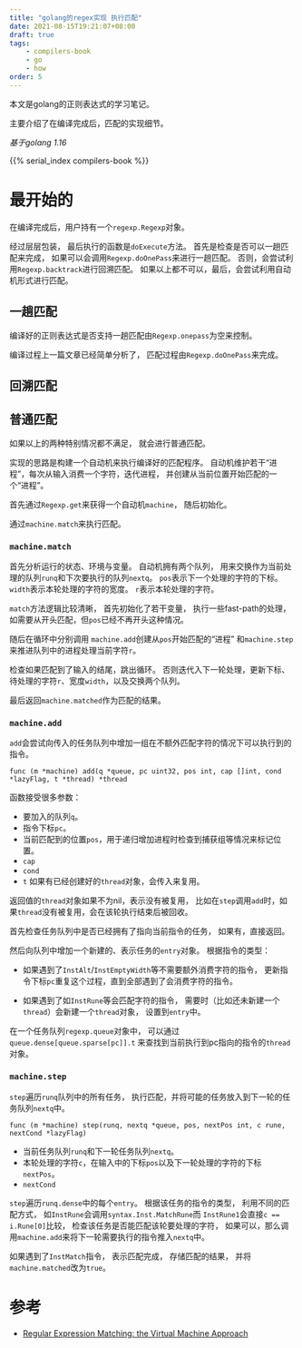 ```yaml
---
title: "golang的regex实现 执行匹配"
date: 2021-08-15T19:21:07+08:00
draft: true
tags:
    - compilers-book
    - go
    - how
order: 5
---
```


本文是golang的正则表达式的学习笔记。

主要介绍了在编译完成后，匹配的实现细节。

<!--more-->

*基于golang 1.16*

{{% serial_index compilers-book %}}

# 最开始的

在编译完成后，用户持有一个`regexp.Regexp`对象。

经过层层包装，
最后执行的函数是`doExecute`方法。
首先是检查是否可以一趟匹配来完成，
如果可以会调用`Regexp.doOnePass`来进行一趟匹配。
否则，会尝试利用`Regexp.backtrack`进行回溯匹配。
如果以上都不可以，最后，会尝试利用自动机形式进行匹配。

## 一趟匹配

编译好的正则表达式是否支持一趟匹配由`Regexp.onepass`为空来控制。

编译过程上一篇文章已经简单分析了，
匹配过程由`Regexp.doOnePass`来完成。

## 回溯匹配

## 普通匹配

如果以上的两种特别情况都不满足，
就会进行普通匹配。

实现的思路是构建一个自动机来执行编译好的匹配程序。
自动机维护若干“进程”，每次从输入消费一个字符，迭代进程，
并创建从当前位置开始匹配的一个“进程”。

首先通过`Regexp.get`来获得一个自动机`machine`，
随后初始化。

通过`machine.match`来执行匹配。

### `machine.match`

首先分析运行的状态、环境与变量。
自动机拥有两个队列，
用来交换作为当前处理的队列`runq`和下次要执行的队列`nextq`。
`pos`表示下一个处理的字符的下标。
`width`表示本轮处理的字符的宽度。
`r`表示本轮处理的字符。

`match`方法逻辑比较清晰，
首先初始化了若干变量，
执行一些fast-path的处理，如需要从开头匹配，但`pos`已经不再开头这种情况。

随后在循环中分别调用
`machine.add`创建从`pos`开始匹配的“进程”
和`machine.step`来推进队列中的进程处理当前字符`r`。

检查如果匹配到了输入的结尾，跳出循环。
否则迭代入下一轮处理，更新下标、待处理的字符`r`、宽度`width`，以及交换两个队列。

最后返回`machine.matched`作为匹配的结果。

### `machine.add`

`add`会尝试向传入的任务队列中增加一组在不额外匹配字符的情况下可以执行到的指令。

`func (m *machine) add(q *queue, pc uint32, pos int, cap []int, cond *lazyFlag, t *thread) *thread`

函数接受很多参数：

- 要加入的队列`q`。
- 指令下标`pc`。
- 当前匹配到的位置`pos`，用于递归增加进程时检查到捕获组等情况来标记位置。
- `cap`
- `cond`
- `t` 如果有已经创建好的`thread`对象，会传入来复用。

返回值的`thread`对象如果不为nil，表示没有被复用，
比如在`step`调用`add`时，如果`thread`没有被复用，会在该轮执行结束后被回收。

首先检查任务队列中是否已经拥有了指向当前指令的任务，
如果有，直接返回。

然后向队列中增加一个新建的、表示任务的`entry`对象。
根据指令的类型：

- 如果遇到了`InstAlt`/`InstEmptyWidth`等不需要额外消费字符的指令，
更新指令下标`pc`重复这个过程，直到全部遇到了会消费字符的指令。

- 如果遇到了如`InstRune`等会匹配字符的指令，
需要时（比如还未新建一个`thread`）会新建一个`thread`对象，
设置到`entry`中。

在一个任务队列`regexp.queue`对象中，
可以通过`queue.dense[queue.sparse[pc]].t`
来查找到当前执行到pc指向的指令的`thread`对象。

### `machine.step`

`step`遍历`runq`队列中的所有任务，
执行匹配，并将可能的任务放入到下一轮的任务队列`nextq`中。

`func (m *machine) step(runq, nextq *queue, pos, nextPos int, c rune, nextCond *lazyFlag)`

- 当前任务队列`runq`和下一轮任务队列`nextq`。
- 本轮处理的字符`c`，在输入中的下标`pos`以及下一轮处理的字符的下标`nextPos`。
- `nextCond`

`step`遍历`runq.dense`中的每个`entry`。
根据该任务的指令的类型，
利用不同的匹配方式，
如`InstRune`会调用`syntax.Inst.MatchRune`而
`InstRune1`会直接`c == i.Rune[0]`比较，
检查该任务是否能匹配该轮要处理的字符，
如果可以，那么调用`machine.add`来将下一轮需要执行的指令推入`nextq`中。

如果遇到了`InstMatch`指令，
表示匹配完成，
存储匹配的结果，
并将`machine.matched`改为`true`。

# 参考

- [Regular Expression Matching: the Virtual Machine Approach
](https://swtch.com/~rsc/regexp/regexp2.html)